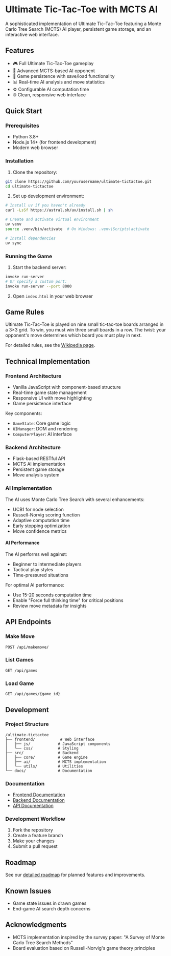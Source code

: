 # Ultimate Tic-Tac-Toe with MCTS AI

A sophisticated implementation of Ultimate Tic-Tac-Toe featuring a Monte Carlo Tree Search (MCTS) AI player, persistent game storage, and an interactive web interface.

## Features

- 🎮 Full Ultimate Tic-Tac-Toe gameplay
- 🤖 Advanced MCTS-based AI opponent
- 💾 Game persistence with save/load functionality
- 📊 Real-time AI analysis and move statistics
- ⚙️ Configurable AI computation time
- 🌐 Clean, responsive web interface

## Quick Start

### Prerequisites
- Python 3.8+
- Node.js 14+ (for frontend development)
- Modern web browser

### Installation

1. Clone the repository:
```bash
git clone https://github.com/yourusername/ultimate-tictactoe.git
cd ultimate-tictactoe
```

2. Set up development environment:
```bash
# Install uv if you haven't already
curl -LsSf https://astral.sh/uv/install.sh | sh

# Create and activate virtual environment
uv venv
source .venv/bin/activate  # On Windows: .venv\Scripts\activate

# Install dependencies
uv sync
```

### Running the Game

1. Start the backend server:
```bash
invoke run-server
# Or specify a custom port:
invoke run-server --port 8000
```

2. Open `index.html` in your web browser

## Game Rules

Ultimate Tic-Tac-Toe is played on nine small tic-tac-toe boards arranged in a 3×3 grid. To win, you must win three small boards in a row. The twist: your opponent's move determines which board you must play in next.

For detailed rules, see the [Wikipedia page](https://en.wikipedia.org/wiki/Ultimate_tic-tac-toe).

## Technical Implementation

### Frontend Architecture
- Vanilla JavaScript with component-based structure
- Real-time game state management
- Responsive UI with move highlighting
- Game persistence interface

Key components:
- `GameState`: Core game logic
- `UIManager`: DOM and rendering
- `ComputerPlayer`: AI interface

### Backend Architecture
- Flask-based RESTful API
- MCTS AI implementation
- Persistent game storage
- Move analysis system

### AI Implementation

The AI uses Monte Carlo Tree Search with several enhancements:
- UCB1 for node selection
- Russell-Norvig scoring function
- Adaptive computation time
- Early stopping optimization
- Move confidence metrics

#### AI Performance
The AI performs well against:
- Beginner to intermediate players
- Tactical play styles
- Time-pressured situations

For optimal AI performance:
- Use 15-20 seconds computation time
- Enable "Force full thinking time" for critical positions
- Review move metadata for insights

## API Endpoints

### Make Move
```http
POST /api/makemove/
```

### List Games
```http
GET /api/games
```

### Load Game
```http
GET /api/games/{game_id}
```

## Development

### Project Structure
```
/ultimate-tictactoe
├── frontend/           # Web interface
│   ├── js/            # JavaScript components
│   └── css/           # Styling
├── src/               # Backend
│   ├── core/          # Game engine
│   ├── ai/            # MCTS implementation
│   └── utils/         # Utilities
└── docs/              # Documentation
```

### Documentation
- [Frontend Documentation](docs/Frontend.md)
- [Backend Documentation](docs/Backend.md)
- [API Documentation](docs/API.md)

### Development Workflow
1. Fork the repository
2. Create a feature branch
3. Make your changes
4. Submit a pull request

## Roadmap

See our [detailed roadmap](ROADMAP.md) for planned features and improvements.

## Known Issues

- Game state issues in drawn games
- End-game AI search depth concerns

## Acknowledgments

- MCTS implementation inspired by the survey paper: "A Survey of Monte Carlo Tree Search Methods"
- Board evaluation based on Russell-Norvig's game theory principles